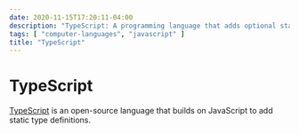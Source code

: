 ```yaml
---
date: 2020-11-15T17:20:11-04:00
description: "TypeScript: A programming language that adds optional static typing to JavaScript"
tags: [ "computer-languages", "javascript" ]
title: "TypeScript"
---
```


# TypeScript

[TypeScript](https://www.typescriptlang.org/) is an open-source language that builds on JavaScript to add static type definitions.
